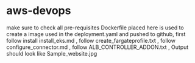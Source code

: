 # aws-devops


make sure to check all pre-requisites
Dockerfile placed here is used to create a image used in the deployment.yaml and pushed to github, 
first follow install install_eks.md ,
follow create_fargateprofile.txt ,
follow configure_connector.md ,
follow ALB_CONTROLLER_ADDON.txt ,
Output should look like Sample_website.jpg
